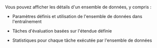 Vous pouvez afficher les détails d'un ensemble de données, y compris :

-   Paramètres définis et utilisation de l'ensemble de données dans l'entraînement


-   Tâches d'évaluation basées sur l'étendue définie


-   Statistiques pour chaque tâche exécutée par l'ensemble de données


